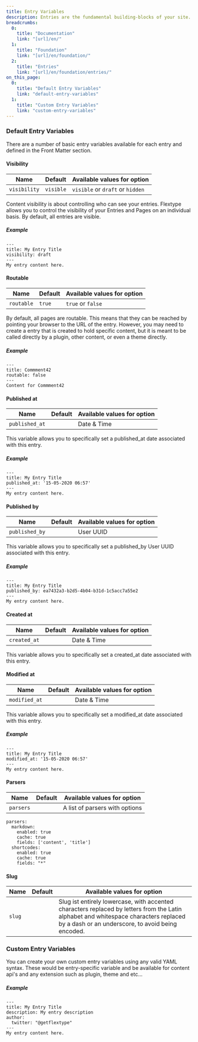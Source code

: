 ```yaml
---
title: Entry Variables
description: Entries are the fundamental building-blocks of your site. Each entry in Flextype should contains Entry Front Matter block in YAML format at the top of the file and Entry Content marked up using HTML + Markdown + Shortcodes at the bottom of the file.
breadcrumbs:
  0:
    title: "Documentation"
    link: "[url]/en/"
  1:
    title: "Foundation"
    link: "[url]/en/foundation/"
  2:
    title: "Entries"
    link: "[url]/en/foundation/entries/"
on_this_page:
  0:
    title: "Default Entry Variables"
    link: "default-entry-variables"
  1:
    title: "Custom Entry Variables"
    link: "custom-entry-variables"
---
```


### <a name="default-entry-variables"></a> Default Entry Variables

There are a number of basic entry variables available for each entry and defined in the Front Matter section.

#### Visibility

| Name | Default | Available values for option |
| --- | --- | --- |
| `visibility` | `visible` | `visible` or `draft` or `hidden`|

Content visibility is about controlling who can see your entries. Flextype allows you to control the visibility of your Entries and Pages on an individual basis. By default, all entries are visible.

##### Example

    ---
    title: My Entry Title
    visibility: draft
    ---
    My entry content here.

#### Routable

| Name | Default | Available values for option |
| --- | --- | --- |
| `routable` | `true` | `true` or `false`|

By default, all pages are routable. This means that they can be reached by pointing your browser to the URL of the entry. However, you may need to create a entry that is created to hold specific content, but it is meant to be called directly by a plugin, other content, or even a theme directly.

##### Example

    ---
    title: Commment42
    routable: false
    ---
    Content for Commment42

#### Published at

| Name | Default | Available values for option |
| --- | --- | --- |
| `published_at` |  | Date & Time |

This variable allows you to specifically set a published_at date associated with this entry.

##### Example

    ---
    title: My Entry Title
    published_at: '15-05-2020 06:57'
    ---
    My entry content here.

#### Published by

| Name | Default | Available values for option |
| --- | --- | --- |
| `published_by` |  | User UUID |

This variable allows you to specifically set a published_by User UUID associated with this entry.

##### Example

    ---
    title: My Entry Title
    published_by: ea7432a3-b2d5-4b04-b31d-1c5acc7a55e2
    ---
    My entry content here.

#### Created at

| Name | Default | Available values for option |
| --- | --- | --- |
| `created_at` |  | Date & Time |

This variable allows you to specifically set a created_at date associated with this entry.

#### Modified at

| Name | Default | Available values for option |
| --- | --- | --- |
| `modified_at` |  | Date & Time |

This variable allows you to specifically set a modified_at date associated with this entry.

##### Example

    ---
    title: My Entry Title
    modified_at: '15-05-2020 06:57'
    ---
    My entry content here.

#### Parsers

| Name | Default | Available values for option |
| --- | --- | --- |
| `parsers` |  | A list of parsers with options |

```
parsers:
  markdown:
    enabled: true
    cache: true
    fields: ['content', 'title']
  shortcodes:
    enabled: true
    cache: true
    fields: "*"
```

#### Slug

| Name | Default | Available values for option |
| --- | --- | --- |
| `slug` |  | Slug ist entirely lowercase, with accented characters replaced by letters from the Latin alphabet and whitespace characters replaced by a dash or an underscore, to avoid being encoded. |

### <a name="custom-entry-variables"></a> Custom Entry Variables

You can create your own custom entry variables using any valid YAML syntax. These would be entry-specific variable and be available for content api's and any extension such as plugin, theme and etc...

##### Example

    ---
    title: My Entry Title
    description: My entry description
    author:
      twitter: "@getflextype"
    ---
    My entry content here.

<!--
There are a number of predefined global variables that you can set in the front matter of a entry.

* published_at
* created_at
* modified_at
* slug
* content
-->
